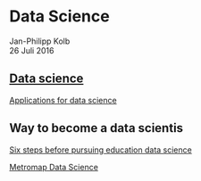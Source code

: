 # Data Science
Jan-Philipp Kolb  
26 Juli 2016  



## [Data science](http://www.r-bloggers.com/oreilly-data-scientist-salary-and-tools-survey-november-2014/)

[Applications for data science](http://www.analyticsvidhya.com/blog/2015/09/applications-data-science/)


## Way to become a data scientis

[Six steps before pursuing education data science](http://www.datascienceweekly.org/blog/26-six-steps-to-take-before-pursuing-education-to-get-a-data-science-job)


[Metromap Data Science](http://nirvacana.com/thoughts/wp-content/uploads/2013/07/RoadToDataScientist1.png)
